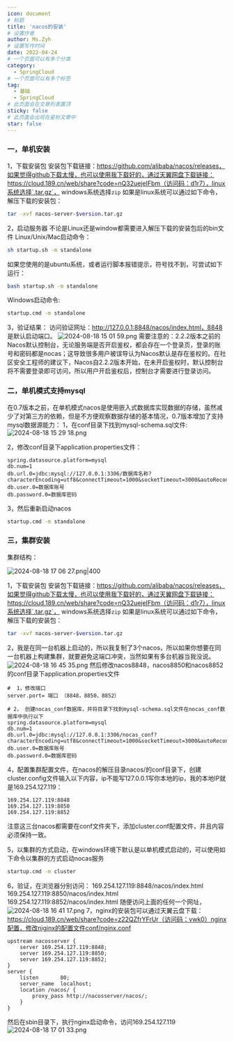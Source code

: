 ```yaml
---
icon: document
# 标题
title: 'nacos的安装'
# 设置作者
author: Ms.Zyh
# 设置写作时间
date: 2022-04-24
# 一个页面可以有多个分类
category:
  - SpringCloud
# 一个页面可以有多个标签
tag:
  - 基础
  - SpringCloud
# 此页面会在文章列表置顶
sticky: false
# 此页面会出现在星标文章中
star: false
---
```


### 一，单机安装 
1，下载安装包
安装包下载链接：https://github.com/alibaba/nacos/releases，如果觉得github下载太慢，也可以使用我下载好的，通过天翼网盘下载链接：https://cloud.189.cn/web/share?code=nQ32uejeIFbm（访问码：d1r7），linux系统选择`.tar.gz`， windows系统选择`zip`
如果是linux系统可以通过如下命令，解压下载的安装包：
``` sh
tar -xvf nacos-server-$version.tar.gz
```
2，启动服务器
不论是Linux还是window都需要进入解压下载的安装包后的bin文件
Linux/Unix/Mac启动命令：
```sh
sh startup.sh -m standalone
```
如果您使用的是ubuntu系统，或者运行脚本报错提示，符号找不到，可尝试如下运行：
```sh
bash startup.sh -m standalone
```
Windows启动命令:
```sh
startup.cmd -m standalone
```
3，验证结果：
访问验证网址：http://127.0.0.1:8848/nacos/index.html，8848 是默认启动端口。
![2024-08-18 15 01 59.png](http://img.zouyh.top/article-img/20240917135205448.png)
需要注意的：2.2.2版本之前的Nacos默认控制台，无论服务端是否开启鉴权，都会存在一个登录页，登录的账号和密码都是nocas；这导致很多用户被误导认为Nacos默认是存在鉴权的。在社区安全工程师的建议下，Nacos自2.2.2版本开始，在未开启鉴权时，默认控制台将不需要登录即可访问，所以用户开启鉴权后，控制台才需要进行登录访问。
### 二，单机模式支持mysql
在0.7版本之前，在单机模式nacos是使用嵌入式数据库实现数据的存储，虽然减少了对第三方的依赖，但是不方便观察数据存储的基本情况，0.7版本增加了支持mysql数据源能力：
1，在conf目录下找到mysql-schema.sql文件:
![2024-08-18 15 29 18.png](http://img.zouyh.top/article-img/20240917135206451.png)

2，修改conf目录下application.properties文件：
```properties
spring.datasource.platform=mysql
db.num=1
db.url.0=jdbc:mysql://127.0.0.1:3306/数据库名称?characterEncoding=utf8&connectTimeout=1000&socketTimeout=3000&autoReconnect=true&useUnicode=true&useSSL=false&serverTimezone=UTC
db.user.0=数据库账号
db.password.0=数据库密码
```
3，然后重新启动nacos
```sh
startup.cmd -m standalone
```
### 三，集群安装
集群结构：

![2024-08-18 17 06 27.png|400](http://img.zouyh.top/article-img/20240917135206449.png)

1，下载安装包
安装包下载链接：https://github.com/alibaba/nacos/releases，如果觉得github下载太慢，也可以使用我下载好的，通过天翼网盘下载链接：https://cloud.189.cn/web/share?code=nQ32uejeIFbm（访问码：d1r7），linux系统选择`.tar.gz`， windows系统选择`zip`
如果是linux系统可以通过如下命令，解压下载的安装包：
``` sh
tar -xvf nacos-server-$version.tar.gz
```
2，我是在同一台机器上启动的，所以我复制了3个nacos，所以如果你想要在同一台机器上构建集群，就要避免这端口冲突，当然如果有多台机器当我没说。
![2024-08-18 16 45 35.png](http://img.zouyh.top/article-img/20240917135207453.png)
然后修改nacos8848，nacos8850和nacos8852的conf目录下application.properties文件
```
#  1，修改端口
server.port= 端口 （8848，8850，8852）

# 2， 创建nocas_conf数据库，并将目录下找到mysql-schema.sql文件在nocas_conf数据库中执行以下
spring.datasource.platform=mysql
db.num=1
db.url.0=jdbc:mysql://127.0.0.1:3306/nocas_conf?characterEncoding=utf8&connectTimeout=1000&socketTimeout=3000&autoReconnect=true&useUnicode=true&useSSL=false&serverTimezone=UTC
db.user.0=数据库账号
db.password.0=数据库密码
```

4，配置集群配置文件，在nacos的解压目录nacos/的conf目录下，创建cluster.config文件输入以下内容，ip不能写127.0.0.1写你本地的ip，我的本地IP就是169.254.127.119：
```
169.254.127.119:8848
169.254.127.119:8850
169.254.127.119:8852
```
注意这三台nacos都需要在conf文件夹下，添加cluster.conf配置文件，并且内容必须保持一致。

5，以集群的方式启动，在windows环境下默认是以单机模式启动的，可以使用如下命令以集群的方式启动nocas服务
```sh
startup.cmd -m cluster
```
6，验证，在浏览器分别访问：
169.254.127.119:8848/nacos/index.html
169.254.127.119:8850/nacos/index.html
169.254.127.119:8852/nacos/index.html
随便访问上面的任何一个网址，
![2024-08-18 16 41 17.png](http://img.zouyh.top/article-img/20240917135206450.png)
7，nginx的安装包可以通过天翼云盘下载：https://cloud.189.cn/web/share?code=z22QZfrYFrUr（访问码：vwk0）nginx配置，修改niginx的配置文件conf/nginx.conf
```
upstream nacosserver {
	server 169.254.127.119:8848;
	server 169.254.127.119:8850;
	server 169.254.127.119:8852;
}
server {
	listen       80;
	server_name  localhost;
	location /nacos/ {
		proxy_pass http://nacosserver/nacos/;
	}
}
```
然后在sbin目录下，执行nginx启动命令，访问169.254.127.119
![2024-08-18 17 01 33.png](http://img.zouyh.top/article-img/20240917135207452.png)

